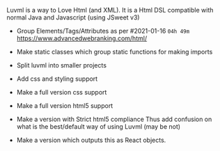 Luvml is a way to Love Html (and XML). It is a Html DSL compatible with normal Java and Javascript (using JSweet v3)


- Group Elements/Tags/Attributes as per #2021-01-16 `04h 49m`
https://www.advancedwebranking.com/html/

- Make static classes which group static functions for making imports
- Split luvml into smaller projects
- Add css and styling support
- Make a full version css support
- Make a full version html5 support
- Make a version with Strict html5 compliance 
        Thus add confusion on what is the best/default way of using Luvml (may be not)
- Make a version which outputs this as React objects.